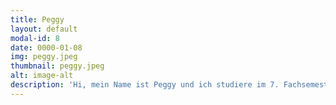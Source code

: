 ```yaml
---
title: Peggy
layout: default
modal-id: 8
date: 0000-01-08
img: peggy.jpeg
thumbnail: peggy.jpeg
alt: image-alt
description: 'Hi, mein Name ist Peggy und ich studiere im 7. Fachsemester Ingenieurswissenschaften an der TUM. Seit November 2017 bin ich Mitglied von Townbee. Was macht Townbee so besonders? Es ist eines der wenigen lokalen Projekte von Enactus München. Townbee bietet eine Lösung für zwei Problematiken, die auf den ersten Blick keinen Bezug zueinander haben: Die Flüchtlingsproblematik und das Bienensterben. Genau diese Kombination ist das, was ich an Townbee so besonders toll finde.'
---
```

